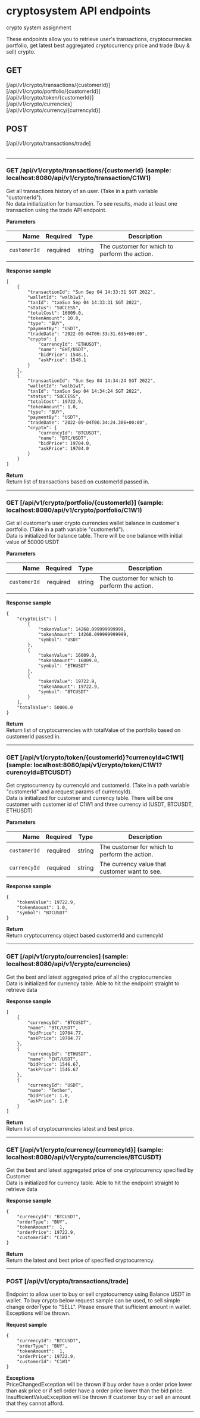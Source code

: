 # cryptosystem API endpoints
crypto system assignment

These endpoints allow you to retrieve user's transactions, cryptocurrencies portfolio, get latest best aggregated cryptocurrency price and trade (buy & sell) crypto.

## GET
 [/api/v1/crypto/transactions/{customerId}] <br/>
 [/api/v1/crypto/portfolio/{customerId}] <br/>
 [/api/v1/crypto/token/{customerId}] <br/>
 [/api/v1/crypto/currencies] <br/>
 [/api/v1/crypto/currency/{currencyId}] <br/>
 
 
## POST
[/api/v1/crypto/transactions/trade] <br/> <br/>
___

### GET /api/v1/crypto/transactions/{customerId} (sample: localhost:8080/api/v1/crypto/transaction/C1W1)
Get all transactions history of an user. (Take in a path variable "customerId").  <br>
No data initialization for transaction. To see results, made at least one transaction using the trade API endpoint. 

**Parameters**

|          Name | Required |  Type   | Description                                                                                                                                                           |
| -------------:|:--------:|:-------:| --------------------------------------------------------------------------------------------------------------------------------------------------------------------- |
|     `customerId` | required | string  | The customer for which to perform the action.                                                                     |
|                                                                |

**Response sample**

```
[
    {
        "transactionId": "Sun Sep 04 14:33:31 SGT 2022",
        "walletId": "walb1w1",
        "txnId": "txnSun Sep 04 14:33:31 SGT 2022",
        "status": "SUCCESS",
        "totalCost": 16009.0,
        "tokenAmount": 10.0,
        "type": "BUY",
        "paymentBy": "USDT",
        "tradeDate": "2022-09-04T06:33:31.695+00:00",
        "crypto": {
            "currencyId": "ETHUSDT",
            "name": "EHT/USDT",
            "bidPrice": 1548.1,
            "askPrice": 1548.1
        }
    },
    {
        "transactionId": "Sun Sep 04 14:34:24 SGT 2022",
        "walletId": "walb1w1",
        "txnId": "txnSun Sep 04 14:34:24 SGT 2022",
        "status": "SUCCESS",
        "totalCost": 19722.9,
        "tokenAmount": 1.0,
        "type": "BUY",
        "paymentBy": "USDT",
        "tradeDate": "2022-09-04T06:34:24.366+00:00",
        "crypto": {
            "currencyId": "BTCUSDT",
            "name": "BTC/USDT",
            "bidPrice": 19704.0,
            "askPrice": 19704.0
        }
    }
]
```
**Return** <br>
Return list of transactions based on customerId passed in.
___

### GET [/api/v1/crypto/portfolio/{customerId}] (sample: localhost:8080/api/v1/crypto/portfolio/C1W1)
Get all customer's user crypto currencies wallet balance in customer's portfolio. (Take in a path variable "customerId").  <br>
Data is initialized for balance table. There will be one balance with initial value of 50000 USDT 

**Parameters**

|          Name | Required |  Type   | Description                                                                                                                                                           |
| -------------:|:--------:|:-------:| --------------------------------------------------------------------------------------------------------------------------------------------------------------------- |
|     `customerId` | required | string  | The customer for which to perform the action.                                                                     |
|                                                                |

**Response sample**

```
{
    "cryptoList": [
        {
            "tokenValue": 14268.099999999999,
            "tokenAmount": 14268.099999999999,
            "symbol": "USDT"
        },
        {
            "tokenValue": 16009.0,
            "tokenAmount": 16009.0,
            "symbol": "ETHUSDT"
        },
        {
            "tokenValue": 19722.9,
            "tokenAmount": 19722.9,
            "symbol": "BTCUSDT"
        }
    ],
    "totalValue": 50000.0
}
```
**Return** <br>
Return list of cryptocurrencies with totalValue of the portfolio based on customerId passed in.
___

### GET [/api/v1/crypto/token/{customerId}?currencyId=C1W1] (sample: localhost:8080/api/v1/crypto/token/C1W1?curencyId=BTCUSDT)

Get cryptocurrency by currencyId and customerId. (Take in a path variable "customerId" and a request params of currencyId).  <br>
Data is initialized for customer and currency table. There will be one customer with customer id of C1W1 and three currency id (USDT, BTCUSDT, ETHUSDT)

**Parameters**

|          Name | Required |  Type   | Description                                                                                                                                                           |
| -------------:|:--------:|:-------:| --------------------------------------------------------------------------------------------------------------------------------------------------------------------- |
|     `customerId` | required | string  | The customer for which to perform the action.                                                                     |
|     `currencyId` | required | string  | The currency value that customer want to see.

**Response sample**

```
{
    "tokenValue": 19722.9,
    "tokenAmount": 1.0,
    "symbol": "BTCUSDT"
}
```
**Return** <br>
Return cryptocurrency object based customerId and currencyId
___

### GET [/api/v1/crypto/currencies] (sample: localhost:8080/api/v1/crypto/currencies)
Get the best and latest aggregated price of all the cryptocurrencies <br>
Data is initialized for currency table. Able to hit the endpoint straight to retrieve data

**Response sample**

```
[
    {
        "currencyId": "BTCUSDT",
        "name": "BTC/USDT",
        "bidPrice": 19704.77,
        "askPrice": 19704.77
    },
    {
        "currencyId": "ETHUSDT",
        "name": "EHT/USDT",
        "bidPrice": 1546.67,
        "askPrice": 1546.67
    },
    {
        "currencyId": "USDT",
        "name": "Tether",
        "bidPrice": 1.0,
        "askPrice": 1.0
    }
]
```
**Return** <br>
Return list of cryptocurrencies latest and best price.
___


### GET [/api/v1/crypto/currency/{currencyId}] (sample: localhost:8080/api/v1/crypto/currencies/BTCUSDT)
Get the best and latest aggregated price of one cryptocurrency specified by Customer <br>
Data is initialized for currency table. Able to hit the endpoint straight to retrieve data

**Response sample**

```
{
    "currencyId": "BTCUSDT",
    "orderType": "BUY",
    "tokenAmount":  1,
    "orderPrice": 19722.9,
    "customerId": "C1W1"
}
```
**Return** <br>
Return the latest and best price of specified cryptocurrency.
___

### POST [/api/v1/crypto/transactions/trade]
Endpoint to allow user to buy or sell cryptocurrency using Balance USDT in wallet.
To buy crypto below request sample can be used, to sell simple change orderType to "SELL". Please ensure that sufficient amount in wallet.
Exceptions will be thrown. 

**Request sample**
```
{
    "currencyId": "BTCUSDT",
    "orderType": "BUY",
    "tokenAmount":  1,
    "orderPrice": 19722.9,
    "customerId": "C1W1"
}
```
**Exceptions** <br>
PriceChangedException will be thrown if buy order have a order price lower than ask price or if sell order have a order price lower than the bid price. <br>
InsufficientValueException will be thrown if customer buy or sell an amount that they cannot afford. <br>
___
